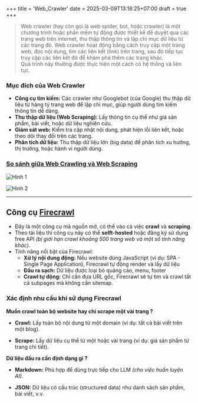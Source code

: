 +++
title = 'Web_Crawler'
date = 2025-03-09T13:16:25+07:00
draft = true
+++

> Web crawler (hay còn gọi là web spider, bot, hoặc crawler) là một chương trình hoặc phần mềm tự động được thiết kế để duyệt qua các trang web trên internet, thu thập thông tin và lập chỉ mục dữ liệu từ các trang đó. Web crawler hoạt động bằng cách truy cập một trang web, đọc nội dung, tìm các liên kết (link) trên trang, sau đó tiếp tục truy cập các liên kết đó để khám phá thêm các trang khác. </br>
> Quá trình này thường được thực hiện một cách có hệ thống và liên tục.

### Mục đích của Web Crawler
- **Công cụ tìm kiếm:** Các crawler như Googlebot (của Google) thu thập dữ liệu từ hàng tỷ trang web để lập chỉ mục, giúp người dùng tìm kiếm thông tin dễ dàng.
- **Thu thập dữ liệu (Web Scraping):** Lấy thông tin cụ thể như giá sản phẩm, bài viết, hoặc dữ liệu nghiên cứu.
- **Giám sát web:** Kiểm tra cập nhật nội dung, phát hiện lỗi liên kết, hoặc theo dõi thay đổi trên các trang.
- **Phân tích dữ liệu:** Thu thập dữ liệu lớn (big data) để phân tích xu hướng, thị trường, hoặc hành vi người dùng.

### [So sánh giữa Web Crawling và Web Scraping](https://vietnix.vn/crawler-la-gi/#so-sanh-giua-web-crawling-va-web-scraping)

![Hình 1](/image/System-DevOps/Web_Crawler/Hinh_1.png)

![Hình 2](/image/System-DevOps/Web_Crawler/Hinh_2.png)

--------------------------------------------------------------------------
## Công cụ [Firecrawl](https://github.com/mendableai/firecrawl)
- Đây là một công cụ mã nguồn mở, có thể vào cả việc **crawl** và **scraping**.
- Theo tài liệu thì công cụ này có thể **selft-hosted** hoặc đăng ký sử dụng free API *(bị giới hạn crawl khoảng 500 trang web và một số tính năng khác)*.
- Tính năng nổi bật của Firecrawl:
	- **Xử lý nội dung động:** Nếu website dùng JavaScript (ví dụ: SPA - Single Page Application), Firecrawl tự động render và lấy dữ liệu
	- **Đầu ra sạch:** Dữ liệu được loại bỏ quảng cáo, menu, footer
	- **Crawl tự động:** Chỉ cần đưa URL gốc, Firecrawl sẽ tự tìm và crawl tất cả subpages mà không cần sitemap.

### Xác định nhu cầu khi sử dụng Firecrawl
**Muốn crawl toàn bộ website hay chỉ scrape một vài trang ?**

- **Crawl:** Lấy toàn bộ nội dung từ một domain (ví dụ: tất cả bài viết trên một blog).

- **Scrape:** Lấy dữ liệu cụ thể từ một hoặc vài trang (ví dụ: giá sản phẩm từ trang chi tiết).

**Dữ liệu đầu ra cần định dạng gì ?**

- **Markdown:** Phù hợp để dùng trực tiếp cho LLM *(cho việc huấn luyện AI)*.

- **JSON:** Dữ liệu có cấu trúc (structured data) như danh sách sản phẩm, bài viết, v.v.





